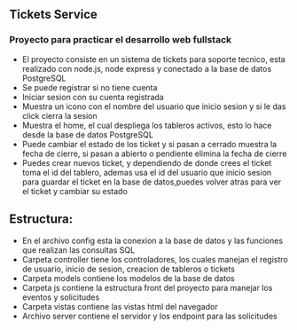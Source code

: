 ## Tickets Service

### Proyecto para practicar el desarrollo web fullstack

- El proyecto consiste en un sistema de tickets para soporte tecnico, esta realizado con node.js, node express y conectado a la base de datos PostgreSQL
- Se puede registrar si no tiene cuenta
- Iniciar sesion con su cuenta registrada
- Muestra un icono con el nombre del usuario que inicio sesion y si le das click cierra la sesion
- Muestra el home, el cual despliega los tableros activos, esto lo hace desde la base de datos PostgreSQL
- Puede cambiar el estado de los ticket y si pasan a cerrado muestra la fecha de cierre, si pasan a abierto o pendiente elimina la fecha de cierre
- Puedes crear nuevos ticket, y dependiendo de donde crees el ticket toma el id del tablero, ademas usa el id del usuario que inicio sesion para guardar el ticket en la base de datos,puedes volver atras para ver el ticket y cambiar su estado

## Estructura:

- En el archivo config esta la conexion a la base de datos y las funciones que realizan las consultas SQL
- Carpeta controller tiene los controladores, los cuales manejan el registro de usuario, inicio de sesion, creacion de tableros o tickets
- Carpeta models contiene los modelos de la base de datos
- Carpeta js contiene la estructura front del proyecto para manejar los eventos y solicitudes
- Carpeta vistas contiene las vistas html del navegador
- Archivo server contiene el servidor y los endpoint para las solicitudes 
